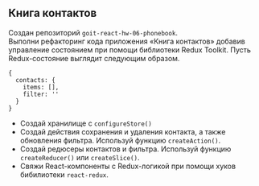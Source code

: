 
## Книга контактов
Создан репозиторий `goit-react-hw-06-phonebook`.
<br>Выполни рефакторинг кода приложения «Книга контактов» добавив управление состоянием при помощи библиотеки Redux Toolkit. Пусть Redux-состояние выглядит следующим образом.</br>
```
{
  contacts: {
    items: [],
    filter: ''
  }
}
```
- Создай хранилище с `configureStore()`
- Создай действия сохранения и удаления контакта, а также обновления фильтра. Используй функцию `createAction()`.
- Создай редюсеры контактов и фильтра. Используй функцию `createReducer()` или `createSlice()`.
- Свяжи React-компоненты с Redux-логикой при помощи хуков бибилиотеки `react-redux`.

